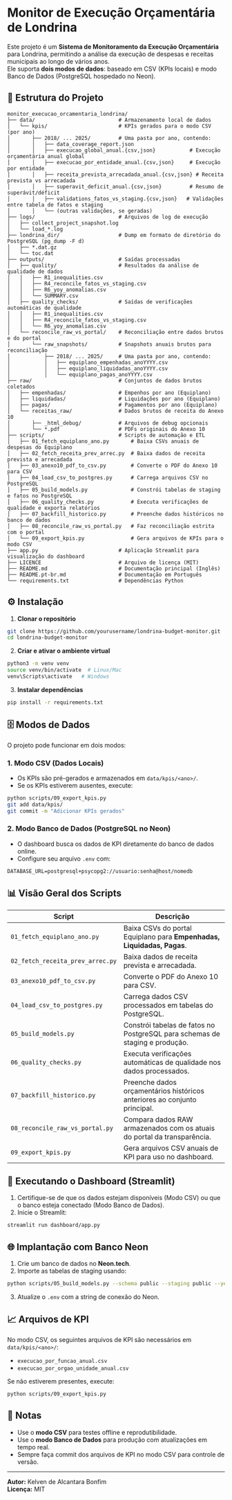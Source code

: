 # Monitor de Execução Orçamentária de Londrina

Este projeto é um **Sistema de Monitoramento da Execução Orçamentária** para Londrina, permitindo a análise da execução de despesas e receitas municipais ao longo de vários anos.  
Ele suporta **dois modos de dados**: baseado em CSV (KPIs locais) e modo Banco de Dados (PostgreSQL hospedado no Neon).

## 📂 Estrutura do Projeto

```
monitor_execucao_orcamentaria_londrina/
├── data/                           # Armazenamento local de dados
│   └── kpis/                       # KPIs gerados para o modo CSV (por ano)
│       ├── 2018/ ... 2025/         # Uma pasta por ano, contendo:
│       │   ├── data_coverage_report.json
│       │   ├── execucao_global_anual.{csv,json}           # Execução orçamentária anual global
│       │   ├── execucao_por_entidade_anual.{csv,json}     # Execução por entidade
│       │   ├── receita_prevista_arrecadada_anual.{csv,json} # Receita prevista vs arrecadada
│       │   ├── superavit_deficit_anual.{csv,json}         # Resumo de superávit/déficit
│       │   ├── validations_fatos_vs_staging.{csv,json}   # Validações entre tabela de fatos e staging
│       │   └── (outras validações, se geradas)
├── logs/                           # Arquivos de log de execução
│   ├── collect_project_snapshot.log
│   └── load_*.log
├── londrina_dir/                   # Dump em formato de diretório do PostgreSQL (pg_dump -F d)
│   ├── *.dat.gz
│   └── toc.dat
├── outputs/                        # Saídas processadas
│   ├── quality/                    # Resultados da análise de qualidade de dados
│   │   ├── R1_inequalities.csv
│   │   ├── R4_reconcile_fatos_vs_staging.csv
│   │   ├── R6_yoy_anomalias.csv
│   │   └── SUMMARY.csv
│   ├── quality_checks/             # Saídas de verificações automáticas de qualidade
│   │   ├── R1_inequalities.csv
│   │   ├── R4_reconcile_fatos_vs_staging.csv
│   │   └── R6_yoy_anomalias.csv
│   └── reconcile_raw_vs_portal/    # Reconciliação entre dados brutos e do portal
│       └── raw_snapshots/          # Snapshots anuais brutos para reconciliação
│           ├── 2018/ ... 2025/     # Uma pasta por ano, contendo:
│           │   ├── equiplano_empenhadas_anoYYYY.csv
│           │   ├── equiplano_liquidadas_anoYYYY.csv
│           │   └── equiplano_pagas_anoYYYY.csv
├── raw/                            # Conjuntos de dados brutos coletados
│   ├── empenhadas/                 # Empenhos por ano (Equiplano)
│   ├── liquidadas/                 # Liquidações por ano (Equiplano)
│   ├── pagas/                      # Pagamentos por ano (Equiplano)
│   └── receitas_raw/               # Dados brutos de receita do Anexo 10
│       ├── _html_debug/            # Arquivos de debug opcionais
│       └── *.pdf                   # PDFs originais do Anexo 10
├── scripts/                        # Scripts de automação e ETL
│   ├── 01_fetch_equiplano_ano.py       # Baixa CSVs anuais de despesas do Equiplano
│   ├── 02_fetch_receita_prev_arrec.py  # Baixa dados de receita prevista e arrecadada
│   ├── 03_anexo10_pdf_to_csv.py        # Converte o PDF do Anexo 10 para CSV
│   ├── 04_load_csv_to_postgres.py      # Carrega arquivos CSV no PostgreSQL
│   ├── 05_build_models.py              # Constrói tabelas de staging e fatos no PostgreSQL
│   ├── 06_quality_checks.py            # Executa verificações de qualidade e exporta relatórios
│   ├── 07_backfill_historico.py        # Preenche dados históricos no banco de dados
│   ├── 08_reconcile_raw_vs_portal.py   # Faz reconciliação estrita com o portal
│   └── 09_export_kpis.py               # Gera arquivos de KPIs para o modo CSV
├── app.py                          # Aplicação Streamlit para visualização do dashboard
├── LICENCE                         # Arquivo de licença (MIT)
├── README.md                       # Documentação principal (Inglês)
├── README.pt-br.md                 # Documentação em Português
└── requirements.txt                # Dependências Python
```

## ⚙️ Instalação

1. **Clonar o repositório**
```bash
git clone https://github.com/yourusername/londrina-budget-monitor.git
cd londrina-budget-monitor
```

2. **Criar e ativar o ambiente virtual**
```bash
python3 -m venv venv
source venv/bin/activate  # Linux/Mac
venv\Scripts\activate   # Windows
```

3. **Instalar dependências**
```bash
pip install -r requirements.txt
```

## 🗄️ Modos de Dados

O projeto pode funcionar em dois modos:

### **1. Modo CSV (Dados Locais)**
- Os KPIs são pré-gerados e armazenados em `data/kpis/<ano>/`.
- Se os KPIs estiverem ausentes, execute:
```bash
python scripts/09_export_kpis.py
git add data/kpis/
git commit -m "Adicionar KPIs gerados"
```

### **2. Modo Banco de Dados (PostgreSQL no Neon)**
- O dashboard busca os dados de KPI diretamente do banco de dados online.
- Configure seu arquivo `.env` com:
```
DATABASE_URL=postgresql+psycopg2://usuario:senha@host/nomedb
```

## 📊 Visão Geral dos Scripts

| Script | Descrição |
|--------|-----------|
| `01_fetch_equiplano_ano.py` | Baixa CSVs do portal Equiplano para **Empenhadas, Liquidadas, Pagas**. |
| `02_fetch_receita_prev_arrec.py` | Baixa dados de receita prevista e arrecadada. |
| `03_anexo10_pdf_to_csv.py` | Converte o PDF do Anexo 10 para CSV. |
| `04_load_csv_to_postgres.py` | Carrega dados CSV processados em tabelas do PostgreSQL. |
| `05_build_models.py` | Constrói tabelas de fatos no PostgreSQL para schemas de staging e produção. |
| `06_quality_checks.py` | Executa verificações automáticas de qualidade nos dados processados. |
| `07_backfill_historico.py` | Preenche dados orçamentários históricos anteriores ao conjunto principal. |
| `08_reconcile_raw_vs_portal.py` | Compara dados RAW armazenados com os atuais do portal da transparência. |
| `09_export_kpis.py` | Gera arquivos CSV anuais de KPI para uso no dashboard. |

## 🚀 Executando o Dashboard (Streamlit)

1. Certifique-se de que os dados estejam disponíveis (Modo CSV) ou que o banco esteja conectado (Modo Banco de Dados).
2. Inicie o Streamlit:
```bash
streamlit run dashboard/app.py
```

## 🌐 Implantação com Banco Neon

1. Crie um banco de dados no **Neon.tech**.
2. Importe as tabelas de staging usando:
```bash
python scripts/05_build_models.py --schema public --staging public --years 2018-2025 --recreate --verbose
```
3. Atualize o `.env` com a string de conexão do Neon.

## 📈 Arquivos de KPI

No modo CSV, os seguintes arquivos de KPI são necessários em `data/kpis/<ano>/`:
- `execucao_por_funcao_anual.csv`
- `execucao_por_orgao_unidade_anual.csv`

Se não estiverem presentes, execute:
```bash
python scripts/09_export_kpis.py
```

## 📝 Notas

- Use o **modo CSV** para testes offline e reprodutibilidade.
- Use o **modo Banco de Dados** para produção com atualizações em tempo real.
- Sempre faça commit dos arquivos de KPI no modo CSV para controle de versão.

---

**Autor:** Kelven de Alcantara Bonfim  
**Licença:** MIT
